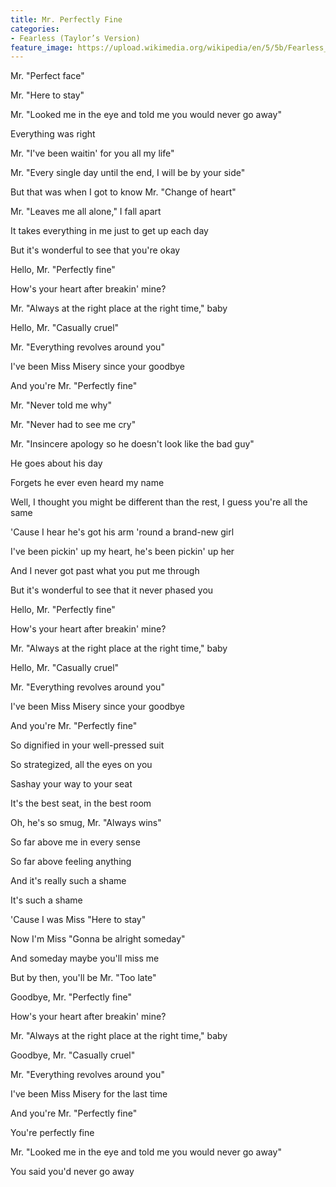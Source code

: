 ```yaml
---
title: Mr. Perfectly Fine
categories:
- Fearless (Taylor’s Version)
feature_image: https://upload.wikimedia.org/wikipedia/en/5/5b/Fearless_%28Taylor%27s_Version%29_%282021_album_cover%29_by_Taylor_Swift.png
--- 
```

Mr. "Perfect face"

Mr. "Here to stay"

Mr. "Looked me in the eye and told me you would never go away"

Everything was right

Mr. "I've been waitin' for you all my life"

Mr. "Every single day until the end, I will be by your side"

But that was when I got to know Mr. "Change of heart"

Mr. "Leaves me all alone," I fall apart

It takes everything in me just to get up each day

But it's wonderful to see that you're okay

Hello, Mr. "Perfectly fine"

How's your heart after breakin' mine?

Mr. "Always at the right place at the right time," baby

Hello, Mr. "Casually cruel"

Mr. "Everything revolves around you"

I've been Miss Misery since your goodbye

And you're Mr. "Perfectly fine"

Mr. "Never told me why"

Mr. "Never had to see me cry"

Mr. "Insincere apology so he doesn't look like the bad guy"

He goes about his day

Forgets he ever even heard my name

Well, I thought you might be different than the rest, I guess you're all the same

'Cause I hear he's got his arm 'round a brand-new girl

I've been pickin' up my heart, he's been pickin' up her

And I never got past what you put me through

But it's wonderful to see that it never phased you

Hello, Mr. "Perfectly fine"

How's your heart after breakin' mine?

Mr. "Always at the right place at the right time," baby

Hello, Mr. "Casually cruel"

Mr. "Everything revolves around you"

I've been Miss Misery since your goodbye

And you're Mr. "Perfectly fine"

So dignified in your well-pressed suit

So strategized, all the eyes on you

Sashay your way to your seat

It's the best seat, in the best room

Oh, he's so smug, Mr. "Always wins"

So far above me in every sense

So far above feeling anything

And it's really such a shame

It's such a shame

'Cause I was Miss "Here to stay"

Now I'm Miss "Gonna be alright someday"

And someday maybe you'll miss me

But by then, you'll be Mr. "Too late"

Goodbye, Mr. "Perfectly fine"

How's your heart after breakin' mine?

Mr. "Always at the right place at the right time," baby

Goodbye, Mr. "Casually cruel"

Mr. "Everything revolves around you"

I've been Miss Misery for the last time

And you're Mr. "Perfectly fine"

You're perfectly fine

Mr. "Looked me in the eye and told me you would never go away"

You said you'd never go away